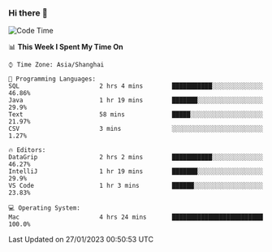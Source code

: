 ### Hi there 👋


<!--START_SECTION:waka-->
![Code Time](http://img.shields.io/badge/Code%20Time-994%20hrs%2015%20mins-blue)

📊 **This Week I Spent My Time On** 

```text
⌚︎ Time Zone: Asia/Shanghai

💬 Programming Languages: 
SQL                      2 hrs 4 mins        ███████████░░░░░░░░░░░░░░   46.86% 
Java                     1 hr 19 mins        ███████░░░░░░░░░░░░░░░░░░   29.9% 
Text                     58 mins             █████░░░░░░░░░░░░░░░░░░░░   21.97% 
CSV                      3 mins              ░░░░░░░░░░░░░░░░░░░░░░░░░   1.27%

🔥 Editors: 
DataGrip                 2 hrs 2 mins        ███████████░░░░░░░░░░░░░░   46.27% 
IntelliJ                 1 hr 19 mins        ███████░░░░░░░░░░░░░░░░░░   29.9% 
VS Code                  1 hr 3 mins         ██████░░░░░░░░░░░░░░░░░░░   23.83%

💻 Operating System: 
Mac                      4 hrs 24 mins       █████████████████████████   100.0%

```


 Last Updated on 27/01/2023 00:50:53 UTC
<!--END_SECTION:waka-->

<!--
**SillyPasty/SillyPasty** is a ✨ _special_ ✨ repository because its `README.md` (this file) appears on your GitHub profile.

Here are some ideas to get you started:

- 🔭 I’m currently working on ...
- 🌱 I’m currently learning ...
- 👯 I’m looking to collaborate on ...
- 🤔 I’m looking for help with ...
- 💬 Ask me about ...
- 📫 How to reach me: ...
- 😄 Pronouns: ...
- ⚡ Fun fact: ...
-->


